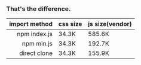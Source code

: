 ### That's the difference.

| import method | css size  | js size(vendor) |
| ------------: | :-------- | :-------------- |
| npm index.js  | 34.3K     | 585.6K          |
| npm min.js    | 34.3K     | 192.7K          |
| direct clone  | 34.3K     | 155.9K          |
